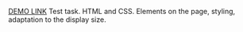 [DEMO LINK](https://Lazarend.github.io/sport.players/)
Test task. HTML and CSS. Elements on the page, styling, adaptation to the display size.


